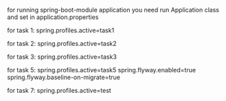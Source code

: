 for running spring-boot-module application you need run Application class and set in application.properties

for task 1:
spring.profiles.active=task1

for task 2:
spring.profiles.active=task2

for task 3:
spring.profiles.active=task3

for task 5:
spring.profiles.active=task5 spring.flyway.enabled=true spring.flyway.baseline-on-migrate=true

for task 7:
spring.profiles.active=test